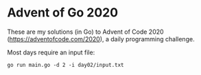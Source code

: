 # Advent of Go 2020

These are my solutions (in Go) to Advent of Code 2020 (https://adventofcode.com/2020), a daily programming challenge.

Most days require an input file:

    go run main.go -d 2 -i day02/input.txt

